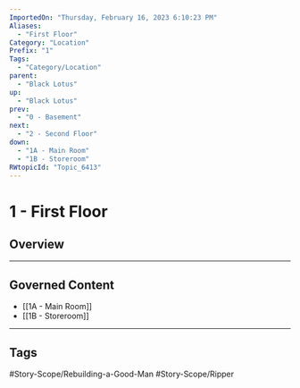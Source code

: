 ```yaml
---
ImportedOn: "Thursday, February 16, 2023 6:10:23 PM"
Aliases:
  - "First Floor"
Category: "Location"
Prefix: "1"
Tags:
  - "Category/Location"
parent:
  - "Black Lotus"
up:
  - "Black Lotus"
prev:
  - "0 - Basement"
next:
  - "2 - Second Floor"
down:
  - "1A - Main Room"
  - "1B - Storeroom"
RWtopicId: "Topic_6413"
---
```

# 1 - First Floor
## Overview
---
## Governed Content
- [[1A - Main Room]]
- [[1B - Storeroom]]


---
## Tags
#Story-Scope/Rebuilding-a-Good-Man #Story-Scope/Ripper

